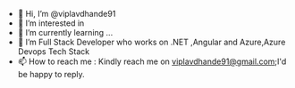 - 👋 Hi, I’m @viplavdhande91
- 👀 I’m interested in 
- 🌱 I’m currently learning ...
- 💞️ I’m Full Stack Developer who works on .NET ,Angular and Azure,Azure Devops Tech Stack
- 📫 How to reach me : Kindly reach me on viplavdhande91@gmail.com;I'd be happy to reply.

<!---
viplavdhande91/viplavdhande91 is a ✨ special ✨ repository because its `README.md` (this file) appears on your GitHub profile.
You can click the Preview link to take a look at your changes.
--->
